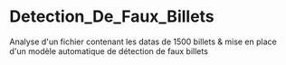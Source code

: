 # Detection_De_Faux_Billets
Analyse d'un fichier contenant les datas de 1500 billets &amp; mise en place d'un modèle automatique de détection de faux billets
